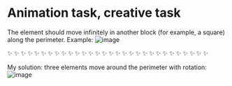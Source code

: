 # Animation task, creative task
The element should move infinitely in another block (for example, a square) along the perimeter.
Example:
![image](https://github.com/user-attachments/assets/8ef53253-a327-4288-91a9-ff4f7fb3a9f9)

✨ ✨ ✨ ✨ ✨ ✨ ✨ ✨ ✨ ✨ ✨ ✨ ✨ ✨ ✨ ✨ ✨ ✨ ✨ ✨ ✨ ✨ ✨ ✨ ✨ ✨ ✨ ✨ ✨ ✨   

My solution: three elements move around the perimeter with rotation:
![image](https://github.com/user-attachments/assets/588c8ef6-92a3-4088-ba84-3313efe7e6c3)
